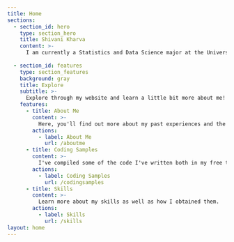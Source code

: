 ```yaml
---
title: Home
sections:
  - section_id: hero
    type: section_hero
    title: Shivani Kharva
    content: >-
      I am currently a Statistics and Data Science major at the University of California, Santa Barbara.
  
  - section_id: features
    type: section_features
    background: gray
    title: Explore
    subtitle: >-
      Explore through my website and learn a little bit more about me!
    features:
      - title: About Me
        content: >-
          Here, you'll find out more about my past experiences and the positions I've worked in.
        actions:
          - label: About Me
            url: /aboutme
      - title: Coding Samples
        content: >-
          I've compiled some of the code I've written both in my free time and in classes.
        actions:
          - label: Coding Samples
            url: /codingsamples
      - title: Skills
        content: >-
          Learn more about my skills as well as how I obtained them.
        actions:
          - label: Skills
            url: /skills        
layout: home
---
```

